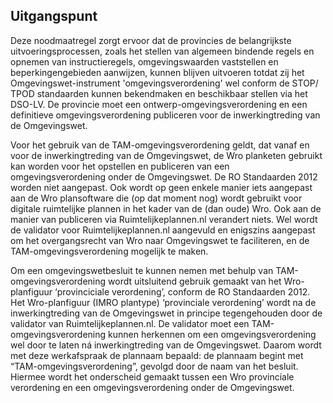## Uitgangspunt

Deze noodmaatregel zorgt ervoor dat de provincies de belangrijkste uitvoeringsprocessen, zoals het stellen van algemeen bindende regels en opnemen van instructieregels, omgevingswaarden vaststellen en beperkingengebieden aanwijzen, kunnen blijven uitvoeren totdat zij het Omgevingswet-instrument 'omgevingsverordening' wel conform de STOP/ TPOD standaarden kunnen bekendmaken en beschikbaar stellen via het DSO-LV. De provincie moet een ontwerp-omgevingsverordening en een definitieve omgevingsverordening publiceren voor de inwerkingtreding van de Omgevingswet.

Voor het gebruik van de TAM-omgevingsverordening geldt, dat vanaf en voor de inwerkingtreding van de Omgevingswet, de Wro planketen gebruikt kan worden voor het opstellen en publiceren van een omgevingsverordening onder de Omgevingswet. 
De RO Standaarden 2012 worden niet aangepast. Ook wordt op geen enkele manier iets aangepast aan de Wro plansoftware die (op dat moment nog) wordt gebruikt voor digitale ruimtelijke plannen in het kader van de (dan oude) Wro. Ook aan de manier van publiceren via Ruimtelijkeplannen.nl verandert niets.
Wel wordt de validator voor Ruimtelijkeplannen.nl aangevuld en enigszins aangepast om het overgangsrecht van Wro naar Omgevingswet te faciliteren, en de TAM-omgevingsverordening mogelijk te maken.

Om een omgevingswetbesluit te kunnen nemen met behulp van TAM-omgevingsverordening wordt uitsluitend gebruik gemaakt van het Wro-planfiguur ‘provinciciale verordening’, conform de RO Standaarden 2012. 
Het Wro-planfiguur (IMRO plantype) ‘provinciale verordening’ wordt na de inwerkingtreding van de Omgevingswet in principe tegengehouden door de validator van Ruimtelijkeplannen.nl. De validator moet een TAM-omgevingsverordening kunnen herkennen om een omgevingsverordening wel door te laten ná inwerkingtreding van de Omgevingswet. Daarom wordt met deze werkafspraak de plannaam bepaald: de plannaam begint met “TAM-omgevingsverordening”, gevolgd door de naam van het besluit. Hiermee wordt het onderscheid gemaakt tussen een Wro provinciale verordening en een omgevingsverordening onder de Omgevingswet.
